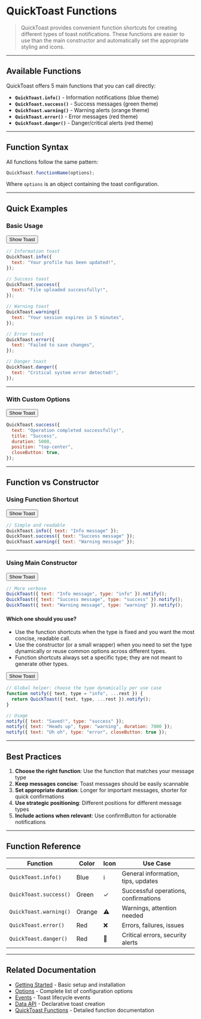 # QuickToast Functions

> QuickToast provides convenient function shortcuts for creating different types of toast notifications. These functions are easier to use than the main constructor and automatically set the appropriate styling and icons.

---

## Available Functions

QuickToast offers 5 main functions that you can call directly:

- **`QuickToast.info()`** - Information notifications (blue theme)
- **`QuickToast.success()`** - Success messages (green theme)
- **`QuickToast.warning()`** - Warning alerts (orange theme)
- **`QuickToast.error()`** - Error messages (red theme)
- **`QuickToast.danger()`** - Danger/critical alerts (red theme)

---

## Function Syntax

All functions follow the same pattern:

```javascript
QuickToast.functionName(options);
```

Where `options` is an object containing the toast configuration.

---

## Quick Examples

### Basic Usage

<div class="code-wrapper">
  <div>
  <button data-quicktoast>Show Toast</button>
  </div>

```javascript
// Information toast
QuickToast.info({
  text: "Your profile has been updated!",
});

// Success toast
QuickToast.success({
  text: "File uploaded successfully!",
});

// Warning toast
QuickToast.warning({
  text: "Your session expires in 5 minutes",
});

// Error toast
QuickToast.error({
  text: "Failed to save changes",
});

// Danger toast
QuickToast.danger({
  text: "Critical system error detected!",
});
```

</div>

---

### With Custom Options

<div class="code-wrapper">
  <div>
  <button data-quicktoast>Show Toast</button>
  </div>

```javascript
QuickToast.success({
  text: "Operation completed successfully!",
  title: "Success",
  duration: 5000,
  position: "top-center",
  closeButton: true,
});
```

</div>

---

## Function vs Constructor

### Using Function Shortcut

<div class="code-wrapper">
  <div>
  <button data-quicktoast>Show Toast</button>
  </div>

```javascript
// Simple and readable
QuickToast.info({ text: "Info message" });
QuickToast.success({ text: "Success message" });
QuickToast.warning({ text: "Warning message" });
```

</div>

---

### Using Main Constructor

<div class="code-wrapper">
  <div>
  <button data-quicktoast>Show Toast</button>
  </div>

```javascript
// More verbose
QuickToast({ text: "Info message", type: "info" }).notify();
QuickToast({ text: "Success message", type: "success" }).notify();
QuickToast({ text: "Warning message", type: "warning" }).notify();
```

</div>

#### Which one should you use?

- Use the function shortcuts when the type is fixed and you want the most concise, readable call.
- Use the constructor (or a small wrapper) when you need to set the type dynamically or reuse common options across different types.
- Function shortcuts always set a specific type; they are not meant to generate other types.

<div class="code-wrapper">
  <div>
  <button data-quicktoast>Show Toast</button>
  </div>

```javascript
// Global helper: choose the type dynamically per use case
function notify({ text, type = "info", ...rest }) {
  return QuickToast({ text, type, ...rest }).notify();
}

// Usage
notify({ text: "Saved!", type: "success" });
notify({ text: "Heads up", type: "warning", duration: 7000 });
notify({ text: "Uh oh", type: "error", closeButton: true });
```

</div>

---

## Best Practices

1. **Choose the right function**: Use the function that matches your message type
2. **Keep messages concise**: Toast messages should be easily scannable
3. **Set appropriate duration**: Longer for important messages, shorter for quick confirmations
4. **Use strategic positioning**: Different positions for different message types
5. **Include actions when relevant**: Use confirmButton for actionable notifications

---

## Function Reference

| Function               | Color  | Icon | Use Case                             |
| ---------------------- | ------ | ---- | ------------------------------------ |
| `QuickToast.info()`    | Blue   | ℹ️   | General information, tips, updates   |
| `QuickToast.success()` | Green  | ✓    | Successful operations, confirmations |
| `QuickToast.warning()` | Orange | ⚠️   | Warnings, attention needed           |
| `QuickToast.error()`   | Red    | ❌   | Errors, failures, issues             |
| `QuickToast.danger()`  | Red    | 🚨   | Critical errors, security alerts     |

---

## Related Documentation

- [Getting Started](getting-started.md) - Basic setup and installation
- [Options](options.md) - Complete list of configuration options
- [Events](events.md) - Toast lifecycle events
- [Data API](data-api.md) - Declarative toast creation
- [QuickToast Functions](quicktoast-functions.md) - Detailed function documentation
